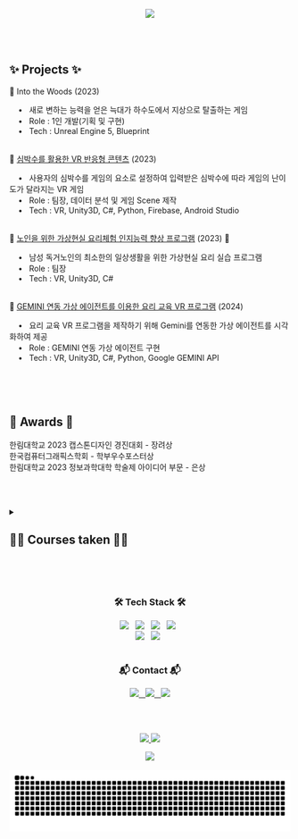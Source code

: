 <!--
**cogusp/cogusp** is a ✨ _special_ ✨ repository because its `README.md` (this file) appears on your GitHub profile.

### Hi there 👋

Here are some ideas to get you started:

- 🔭 I’m currently working on ...
- 🌱 I’m currently learning ...
- 👯 I’m looking to collaborate on ...
- 🤔 I’m looking for help with ...
- 💬 Ask me about ...
- 📫 How to reach me: ...
- 😄 Pronouns: ...
- ⚡ Fun fact: ...
-->

<!--Header-->
<p align="center">
    <img src="https://github.com/user-attachments/assets/716234ef-9a9c-43e0-9fda-e4642822b76f" weight="94%"/>
</p>

<br><br>

<h2> ✨ Projects ✨ </h2>

👾 Into the Woods (2023) <br>

<div>
    &nbsp&nbsp&nbsp • &nbsp 새로 변하는 능력을 얻은 늑대가 하수도에서 지상으로 탈출하는 게임 <br>
    &nbsp&nbsp&nbsp • &nbsp Role : 1인 개발(기획 및 구현)<br>
    &nbsp&nbsp&nbsp • &nbsp Tech : Unreal Engine 5, Blueprint <br><br>
</div>

👾 [심박수를 활용한 VR 반응형 콘텐츠](https://github.com/lbd0/HeartRate_WatchApp) (2023) <br>

<div>
    &nbsp&nbsp&nbsp • &nbsp 사용자의 심박수를 게임의 요소로 설정하여 입력받은 심박수에 따라 게임의 난이도가 달라지는 VR 게임 <br>
    &nbsp&nbsp&nbsp • &nbsp Role : 팀장, 데이터 분석 및 게임 Scene 제작 <br>
    &nbsp&nbsp&nbsp • &nbsp Tech : VR, Unity3D, C#, Python, Firebase, Android Studio <br><br>
</div>

👾 [노인을 위한 가상현실 요리체험 인지능력 향상 프로그램](https://github.com/lbd0/2023_SeniorCooking) (2023) 🏅 <br>

<div>
    &nbsp&nbsp&nbsp • &nbsp 남성 독거노인의 최소한의 일상생활을 위한 가상현실 요리 실습 프로그램 <br>
    &nbsp&nbsp&nbsp • &nbsp Role : 팀장  <br>
    &nbsp&nbsp&nbsp • &nbsp Tech : VR, Unity3D, C# <br><br>
</div>

👾 [GEMINI 연동 가상 에이전트를 이용한 요리 교육 VR 프로그램](https://github.com/lbd0/2024_KCGS) (2024) <br>

<div>
    &nbsp&nbsp&nbsp • &nbsp 요리 교육 VR 프로그램을 제작하기 위해 Gemini를 연동한 가상 에이전트를 시각화하여 제공 <br>
    &nbsp&nbsp&nbsp • &nbsp Role : GEMINI 연동 가상 에이전트 구현 <br>
    &nbsp&nbsp&nbsp • &nbsp Tech : VR, Unity3D, C#, Python, Google GEMINI API <br><br>
</div>

<br><br>

<h2> 🏅 Awards 🏅 </h2>
<div>
    한림대학교 2023 캡스톤디자인 경진대회 - 장려상 <br>
    한국컴퓨터그래픽스학회 - 학부우수포스터상 <br>
    한림대학교 2023 정보과학대학 학술제 아이디어 부문 - 은상 <br>
</div>

<br><br>

<!--Courses-->
<details>
<summary>
<h2> 👩‍🏫 Courses taken 👩‍🏫 </h2>
</summary>
   <div>
        📘 C프로그래밍 (C Programming) <br>
        📘 C++프로그래밍 (C++ Programming) <br>
        📘 자바프로그래밍 1 (Java Programming 1) <br>
        📘 자바프로그래밍 2 (Java Programming 2) <br>
        📘 자료구조 (Data Structures) <br>
        📘 알고리즘 (Algorithms) <br>
        📘 선형대수 (Linear Algebra) <br>
        📘 이산구조론 (Discrete Mathematics) <br>
        📘 컴퓨터구조 (Computer Architecture) <br>
        📙 게임프로그래밍 (Game Programming) <br>
        📙 VR/AR/게임제작기초 (VR/AR/Game Production Basics) <br>
        📙 증강현실기초및실습 (AR Basics and Practice) <br>
        📙 가상현실기초및실습 (VR Basics and Practice) <br>
        📙 가상현실디자인 워크샵 (VR Design Workshop) <br>
        📙 컴퓨터그래픽스 (Computer Graphics) <br>
        📙 컴퓨터그래픽스 특론 (Special Topics in Computer Graphics) <br>
        📙 HCI (HCI) <br>
        📘 모바일프로그래밍 (Mobile Programming) <br>
        📗 데이터베이스기초 (Database Basics) <br>
        📗 데이터과학을위한파이썬 (Python for Data Science) <br>
        📘 파이썬과학프로그래밍기초 (Python Scientific Programming Basics) <br>
        📗 데이터사이언스기초 (Data Science Basics) <br>
        📙 소프트웨어캡스톤디자인 (Software Capstone Design) <br>
        📙 SW캡스톤디자인 (SW Capstone Design) <br>
        📗 임베디드시스템 (Embedded System) <br>
        📘 컴퓨팅사고와문제해결 (Computational Thinking and Problem Solving) <br>
        📘 창의코딩웹 (Creative Coding Web) <br>
        📘 윈도우프로그래밍 (Window Programming) <br>
        📗 회로이론및실험 (Circuit Theory and Experiment) <br>
        📗 신호및시스템 (Signals and Systems) <br>
        📗 오픈소스SW개발도구활용 (Utilization of Open Source SW Development Tools) <br><br>
        📙 Major 📗 Double Major 📘 SW Major
   </div>
</details>

<br><br>

<!--Tech Stack-->
<h3 align="center">🛠️ Tech Stack 🛠️</h3>
<div align="center">
  <img src="https://img.shields.io/badge/Python-14354C?style=for-the-badge&logo=python&logoColor=white" />&nbsp&nbsp
  <img src="https://img.shields.io/badge/C-00599C?style=for-the-badge&logo=c&logoColor=white" />&nbsp&nbsp
  <img src="https://img.shields.io/badge/C%23-1572B6?style=for-the-badge&logo=css3&logoColor=white" />&nbsp&nbsp
  <img src="https://img.shields.io/badge/C%2B%2B-00599C?style=for-the-badge&logo=c%2B%2B&logoColor=white" />&nbsp&nbsp
</div>

<div align="center">
  <img src="https://img.shields.io/badge/Unity-100000?style=for-the-badge&logo=unity&logoColor=white" />&nbsp&nbsp
  <img src="https://img.shields.io/badge/unrealengine-%23313131.svg?style=for-the-badge&logo=unrealengine&logoColor=white" />&nbsp&nbsp
</div>

<br>

<!--Contact-->
<h3 align="center">📬 Contact 📬</h3>
<div align="center">
  <a href="https://www.notion.so/CHAEHYUN-LEE-ff87473ae9104cfeb2f9f34badb9b99f">
    <img src="https://img.shields.io/badge/Notion-000000?style=for-the-badge&logo=notion&logoColor=white" />&nbsp&nbsp
  </a>

  <a href="mailto:cogusp1@gmail.com">
    <img src="https://img.shields.io/badge/Gmail-EA4335?style=for-the-badge&logo=gmail&logoColor=white" />&nbsp&nbsp
  </a>
  
  <a href="https://www.instagram.com/e_pluie_/">
    <img src="https://img.shields.io/badge/Instagram-E4405F?style=for-the-badge&logo=instagram&logoColor=white"/>
  </a>
</div>

<br><br>

<!--My Status-->
<div align="center">
<a href="https://github.com/anuraghazra/github-readme-stats">
    <img src="https://github-readme-stats.vercel.app/api/top-langs/?username=cogusp&layout=donut&show_icons=true&theme=material-palenight&hide_border=true&bg_color=20232a&icon_color=58A6FF&text_color=fff&title_color=58A6FF&count_private=true&exclude_repo=Face-Transfer-Application" width=40% />
</a>    
<a href="https://github.com/anuraghazra/github-readme-stats">
  <img src="https://github-readme-stats.vercel.app/api?username=cogusp&show_icons=true&theme=material-palenight&hide_border=true&bg_color=20232a&icon_color=58A6FF&text_color=fff&title_color=58A6FF&count_private=true" width=59% />
</a>
</div>
<p align="center">
    <a href="https://github.com/ashutosh00710/github-readme-activity-graph">
        <img src="https://github-readme-activity-graph.vercel.app/graph?username=cogusp&theme=react-dark&bg_color=20232a&hide_border=true&line=58A6FF&color=58A6FF"/>
    </a>
</p>

<!--Snake-->
<p align="center">
    <img src="https://github.com/cogusp/cogusp/blob/output/github-snake-dark.svg"/>
</p>

<br>
